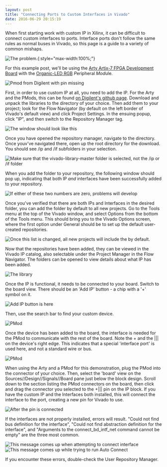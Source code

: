```yaml
---
layout: post
title: "Connecting Ports to Custom Interfaces in Vivado"
date: 2016-06-29 20:15:19
---
```

When first starting work with custom IP in Xilinx, it can be difficult to connect custom interfaces to ports. Interface ports don't follow the same rules as normal buses in Vivado, so this page is a guide to a variety of common mishaps. 

![The problem.](https://github.com/wanderso/wanderso.github.io/blob/master/blog/images/2016-06-15_problem_in_block_design.png){:style="max-width:100%;"}

For this example post, we'll be using the [Arty Artix-7 FPGA Development Board](http://www.digikey.com/catalog/en/partgroup/arty-artix-7-fpga-development-board/57656?WT.srch=1&gclid=CJzEjPqVrc0CFcdhfgodGH8IQA) with the [Organic-LED RGB](http://store.digilentinc.com/pmodoledrgb-96-x-64-rgb-oled-display-with-16-bit-color-resolution/) *P*eripheral *Mod*ule.

![Pmod from Digilent with pin missing](https://github.com/wanderso/wanderso.github.io/blob/master/blog/images/2016-06-15_no_pin.png)

First, in order to use custom IP at all, you need to add the IP. For the Arty and the PMods, this can be found [on Digilent's github page](https://github.com/Digilent/vivado-library). Download and unpack the libraries to the directory of your choice. Then add them to your project; look for the Flow Navigator (by default on the left border of Vivado's default view) and click Project Settings. In the ensuing popup, click "IP", and then switch to the Repository Manager tag.

![The window should look like this](https://github.com/wanderso/wanderso.github.io/blob/master/blog/images/2016-06-17_Navigation_guide.png)

Once you have opened the repository manager, navigate to the directory. Once youv've navigated there, open up the root directory for the download. You should see /ip and /if subfolders in your selection.

![Make sure that the vivado-library-master folder is selected, not the /ip or /if folder](https://github.com/wanderso/wanderso.github.io/blob/master/blog/images/2016-06-17_if_ip_subdir.png)

When you add the folder to your repository, the following window should pop up, indicating that both IP *and* interfaces have been successfully added to your repository. 

![If either of these two numbers are zero, problems will develop](https://github.com/wanderso/wanderso.github.io/blob/master/blog/images/2016-06-15_vivado_library_IPs_and_interfaces.png)

Once you've verified that there are both IPs and Interfaces in the desired folder, you can add the folder by default to all new projects. Go to the Tools menu at the top of the Vivado window, and select Options from the bottom of the Tools menu. This should bring you to the Vivado Options screen, where the first option under General should be to set up the default user-created repositories. 

![Once this list is changed, all new projects will include the by default.](https://github.com/wanderso/wanderso.github.io/blob/master/blog/images/2016-06-18_Vivado_Default_IP_Repo.png)

Now that the repositories have been added, they can be viewed in the Vivado IP catalog, also selectable under the Project Manager in the Flow Navigator. The folders can be opened to view details about what IP has been added.

![The library](https://github.com/wanderso/wanderso.github.io/blob/master/blog/images/2016-06-18_Vivado_IP_Library_Open.png)

Once the IP is functional, it needs to be connected to your board. Switch to the board view. There should be an 'Add IP' button - a chip with a '+' symbol on it. 

![Add IP button is here](https://github.com/wanderso/wanderso.github.io/blob/master/blog/images/2016-06-18_Add_IP.png)

Then, use the search bar to find your custom device. 

![PMod](https://github.com/wanderso/wanderso.github.io/blob/master/blog/images/2016-06-18_Add_PMOD.png)

Once the device has been added to the board, the interface is needed for the PMod to communicate with the rest of the board. Note the + and the ||| on the device's right edge. This indicates that a special 'interface port' is used here, and not a standard wire or bus. 

![PMod](https://github.com/wanderso/wanderso.github.io/blob/master/blog/images/2016-06-15_no_pin.png)

When using the Arty and a PMod for this demonstration, plug the PMod into the connector of your choice. Then, select the 'board' view on the Sources//Design//Signals//Board pane just below the block design. Scroll down to the section listing the PMod connectors on the board, then click and drag the connector you selected to the +||| pin on the IP block. If you have the custom IP and the Interfaces both installed, this will connect the interface to the port, creating a new pin for Vivado to use.

![After the pin is connected](https://github.com/wanderso/wanderso.github.io/blob/master/blog/images/20160615_when_pin_connected.png)

If the interfaces are not properly installed, errors will result. "Could not find bus definition for the interface", "Could not find abstraction definition for the interface", and "Arguments to the connect_bd_intf_net command cannot be empty" are the three most common.

![This message comes up when attempting to connect interface](https://github.com/wanderso/wanderso.github.io/blob/master/blog/images/2016-06-15_problem_in_block_design.png) 
![This message comes up while trying to run Auto Connect](https://github.com/wanderso/wanderso.github.io/blob/master/blog/images/2016-06-15_connect_db_intf_net.png)

If you encounter these errors, double-check the User Repository Manager.


